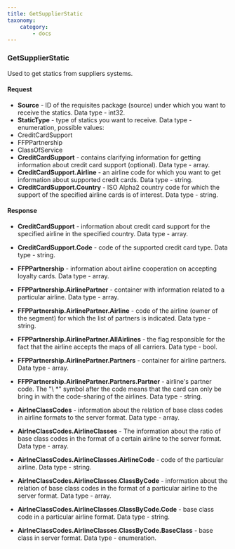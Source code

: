 ```yaml
---
title: GetSupplierStatic
taxonomy:
    category:
        - docs
---
```


### GetSupplierStatic

Used to get statics from suppliers systems.

#### Request

-  **Source** - ID of the requisites package (source) under which you want to receive the statics. Data type - int32.
-  **StaticType** - type of statics you want to receive. Data type - enumeration, possible values:
 - CreditCardSupport
 - FFPPartnership
 - ClassOfService
-  **CreditCardSupport** - contains clarifying information for getting information about credit card support (optional). Data type - array.
-  **CreditCardSupport.Airline** - an airline code for which you want to get information about supported credit cards. Data type - string.
-  **CreditCardSupport.Country** - ISO Alpha2 country code for which the support of the specified airline cards is of interest. Data type - string.

#### Response
-  **CreditCardSupport** - information about credit card support for the specified airline in the specified country. Data type - array.
-  **CreditCardSupport.Code** - code of the supported credit card type. Data type - string.
-  **FFPPartnership** - information about airline cooperation on accepting loyalty cards. Data type - array.
-  **FFPPartnership.AirlinePartner** - container with information related to a particular airline. Data type - array.
-  **FFPPartnership.AirlinePartner.Airline** - code of the airline (owner of the segment) for which the list of partners is indicated. Data type - string.
- **FFPPartnership.AirlinePartner.AllAirlines** - the flag responsible for the fact that the airline accepts the maps of all carriers. Data type - bool.
- **FFPPartnership.AirlinePartner.Partners** - container for airline partners. Data type - array.
- **FFPPartnership.AirlinePartner.Partners.Partner** - airline's partner code. The "\ *" symbol after the code means that the card can only be bring in with the code-sharing of the airlines. Data type - string.


-  **AirlneClassCodes** - information about the relation of base class codes in airline formats to the server format. Data type - array.
-  **AirlneClassCodes.AirlineClasses** - The information about the ratio of base class codes in the format of a certain airline to the server format. Data type - array.
-  **AirlneClassCodes.AirlineClasses.AirlineCode** - code of the particular airline. Data type - string.
-  **AirlneClassCodes.AirlineClasses.ClassByCode** - information about the relation of base class codes in the format of a particular airline to the server format. Data type - array.
-  **AirlneClassCodes.AirlineClasses.ClassByCode.Code** - base class code in a particular airline format. Data type - string.
-  **AirlneClassCodes.AirlineClasses.ClassByCode.BaseClass** - base class in server format. Data type - enumeration.